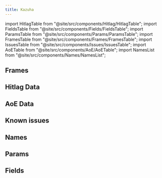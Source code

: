 ```yaml
---
title: Kazuha
---
```


import HitlagTable from "@site/src/components/Hitlag/HitlagTable";
import FieldsTable from "@site/src/components/Fields/FieldsTable";
import ParamsTable from "@site/src/components/Params/ParamsTable";
import FramesTable from "@site/src/components/Frames/FramesTable";
import IssuesTable from "@site/src/components/Issues/IssuesTable";
import AoETable from "@site/src/components/AoE/AoETable";
import NamesList from "@site/src/components/Names/NamesList";

## Frames

<FramesTable character="kazuha" />

## Hitlag Data

<HitlagTable character="kazuha" />

## AoE Data

<AoETable character="kazuha" />

## Known issues

<IssuesTable character="kazuha" />

## Names

<NamesList character="kazuha" />

## Params

<ParamsTable character="kazuha" />

## Fields

<FieldsTable character="kazuha" />
